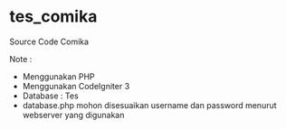# tes_comika
Source Code Comika

Note :
- Menggunakan PHP
- Menggunakan CodeIgniter 3
- Database : Tes 
- database.php mohon disesuaikan username dan password menurut webserver yang digunakan
